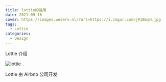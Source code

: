 ```yaml
---
title: lottie的运用
date: 2021-09-16
cover: https://images.weserv.nl/?url=https://i.imgur.com/jPZBoqH.jpg
tags:
  - Lottie
categories:
  - Design
---
```


<Meting server="netease" type="song" mid="1366993875" :lrc-type="3" :autoplay="false" />

Lottie 介绍

![lottie](https://images.weserv.nl/?url=https://i.imgur.com/jPZBoqH.jpg)

Lottie 由 Airbnb 公司开发
